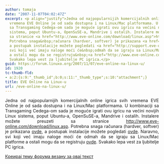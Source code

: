 ```yaml
---
author: tomaja
date: "2007-11-07T04:02:47Z"
excerpt: <p align="justify">Jedna od najpopularnijih komercijalnih online igrica svih
  vremena EVE Online je od sada dostupna i na Linux/Mac platformama. U kombinaciji
  sa Transgaming Cedega-om sada je moguće igrati ovu igricu na većini novijih Linux
  sistema, poput Ubuntu-a, OpenSuSE-a, Mandrive i ostalih. Instalere možete preuzeti
  sa stranice <a href="http://www.eve-online.com/download/linux.asp">http://www.eve-online.com/download/linux.asp</a>.
  Potrebna snaga&nbsp;računara (hardver, softver) je prikazana <a href="http://support.eve-online.com/Pages/KB/Article.aspx?id=124">ovde</a>,
  a postupak instalacije možete pogledati <a href="http://support.eve-online.com/pages/kb/article.aspx?id=387">ovde</a>.&nbsp;Naravno,
  svi koji već imaju naloge moći će&nbsp;odmah da se igraju sa Linux/Mac platforme
  a ostali mogu da se registruju&nbsp;<a href="http://www.eve-online.com/download/">ovde</a>.
  Svakako lepa vest za ljubitelje PC igrica.</p>
guid: https://forum.linuxo.org/2007/11/07/eve-online-na-linux-u/
id: 1920
tc-thumb-fld:
- a:2:{s:9:"_thumb_id";b:0;s:11:"_thumb_type";s:10:"attachment";}
title: EVE Online na Linux-u
url: /eve-online-na-linux-u/
---
```

<p align="justify">
  Jedna od najpopularnijih komercijalnih online igrica svih vremena EVE Online je od sada dostupna i na Linux/Mac platformama. U kombinaciji sa Transgaming Cedega-om sada je moguće igrati ovu igricu na većini novijih Linux sistema, poput Ubuntu-a, OpenSuSE-a, Mandrive i ostalih. Instalere možete preuzeti sa stranice <a href="http://www.eve-online.com/download/linux.asp">http://www.eve-online.com/download/linux.asp</a>. Potrebna snaga&nbsp;računara (hardver, softver) je prikazana <a href="http://support.eve-online.com/Pages/KB/Article.aspx?id=124">ovde</a>, a postupak instalacije možete pogledati <a href="http://support.eve-online.com/pages/kb/article.aspx?id=387">ovde</a>.&nbsp;Naravno, svi koji već imaju naloge moći će&nbsp;odmah da se igraju sa Linux/Mac platforme a ostali mogu da se registruju&nbsp;<a href="http://www.eve-online.com/download/">ovde</a>. Svakako lepa vest za ljubitelje PC igrica.
</p>

<!--break-->

[Креирај тему форума везану за овај текст](https://linuxo.org/nova-tema-na-forumu/?se_pid=1920)